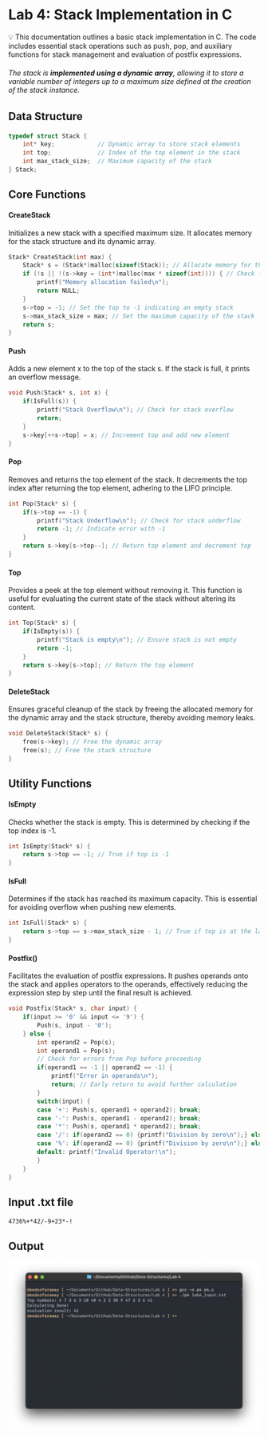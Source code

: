 # Lab 4: Stack Implementation in C

💡 This documentation outlines a basic stack implementation in C. The code includes essential stack operations such as push, pop, and auxiliary functions for stack management and evaluation of postfix expressions.




###### The stack is **implemented using a dynamic array**, allowing it to store a variable number of integers up to a maximum size defined at the creation of the stack instance.

## **Data Structure**
```c
typedef struct Stack {
    int* key;            // Dynamic array to store stack elements
    int top;             // Index of the top element in the stack
    int max_stack_size;  // Maximum capacity of the stack
} Stack;
```

## **Core Functions**

#### CreateStack
Initializes a new stack with a specified maximum size. It allocates memory for the stack structure and its dynamic array.

```c
Stack* CreateStack(int max) {
    Stack* s = (Stack*)malloc(sizeof(Stack)); // Allocate memory for the stack structure
    if (!s || !(s->key = (int*)malloc(max * sizeof(int)))) { // Check for successful memory allocation
        printf("Memory allocation failed\n");
        return NULL;
    }
    s->top = -1; // Set the top to -1 indicating an empty stack
    s->max_stack_size = max; // Set the maximum capacity of the stack
    return s;
}
```

#### Push
Adds a new element x to the top of the stack s. If the stack is full, it prints an overflow message.

```c
void Push(Stack* s, int x) {
    if(IsFull(s)) {
        printf("Stack Overflow\n"); // Check for stack overflow
        return;
    }
    s->key[++s->top] = x; // Increment top and add new element
}
```


#### Pop
Removes and returns the top element of the stack. It decrements the top index after returning the top element, adhering to the LIFO principle.

```c
int Pop(Stack* s) {
    if(s->top == -1) {
        printf("Stack Underflow\n"); // Check for stack underflow
        return -1; // Indicate error with -1
    }
    return s->key[s->top--]; // Return top element and decrement top
}
```


#### Top
Provides a peek at the top element without removing it. This function is useful for evaluating the current state of the stack without altering its content.

```c
int Top(Stack* s) {
    if(IsEmpty(s)) {
        printf("Stack is empty\n"); // Ensure stack is not empty
        return -1;
    }
    return s->key[s->top]; // Return the top element
}
```

#### DeleteStack
Ensures graceful cleanup of the stack by freeing the allocated memory for the dynamic array and the stack structure, thereby avoiding memory leaks.

```c
void DeleteStack(Stack* s) {
    free(s->key); // Free the dynamic array
    free(s); // Free the stack structure
}
```

## Utility Functions

#### IsEmpty
Checks whether the stack is empty. This is determined by checking if the top index is -1.

```c
int IsEmpty(Stack* s) {
    return s->top == -1; // True if top is -1
}
```

#### IsFull
Determines if the stack has reached its maximum capacity. This is essential for avoiding overflow when pushing new elements.

```c
int IsFull(Stack* s) {
    return s->top == s->max_stack_size - 1; // True if top is at the last possible index
}
```

#### Postfix()
Facilitates the evaluation of postfix expressions. It pushes operands onto the stack and applies operators to the operands, effectively reducing the expression step by step until the final result is achieved.

```c
void Postfix(Stack* s, char input) {
    if(input >= '0' && input <= '9') { 
        Push(s, input - '0');
    } else {
        int operand2 = Pop(s);
        int operand1 = Pop(s);
        // Check for errors from Pop before proceeding
        if(operand1 == -1 || operand2 == -1) {
            printf("Error in operands\n");
            return; // Early return to avoid further calculation
        }
        switch(input) {
        case '+': Push(s, operand1 + operand2); break;
        case '-': Push(s, operand1 - operand2); break;
        case '*': Push(s, operand1 * operand2); break;
        case '/': if(operand2 == 0) {printf("Division by zero\n");} else {Push(s, operand1 / operand2);} break;
        case '%': if(operand2 == 0) {printf("Division by zero\n");} else {Push(s, operand1 % operand2);} break;
        default: printf("Invalid Operator!\n");
        }
    }
}
```

## Input .txt file

```
4736%+*42/-9+23*-!
```
## Output
<img width="718" alt="Screenshot" src="./Output.png">
